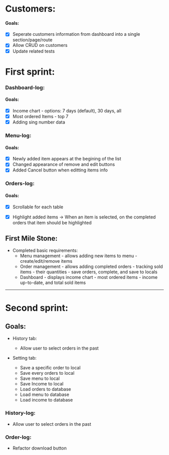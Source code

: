 # Customers:

#### Goals:

- [x] Seperate customers information from dashboard into a single section/page/route
- [x] Allow CRUD on customers
- [x] Update related tests

# First sprint:

### Dashboard-log:

#### Goals:
- [x] Income chart - options: 7 days (default), 30 days, all
- [x] Most ordered Items - top 7
- [x] Adding sing number data

### Menu-log:

#### Goals:
- [x] Newly added item appears at the begining of the list
- [x] Changed appearance of remove and edit buttons
- [x] Added Cancel button when editting items info

### Orders-log:

#### Goals:
- [x] Scrollable for each table
- [x] Highlight added items -> When an item is selected, on the completed orders that item should be highlighted


## First Mile Stone: 

- Completed basic requirements:
  - Menu management - allows adding new items to menu - create/edit/remove items
  - Order management - allows adding completed orders - tracking sold items - their quantities - save orders, complete, and save to locals
  - Dashboard - displays income chart - most ordered items - income up-to-date, and total sold items

------------------------------------

# Second sprint:

## Goals: 
- History tab:
   - Allow user to select orders in the past

- Setting tab:
     - Save a specific order to local
     - Save every orders to local
     - Save menu to local
     - Save Income to local
     - Load orders to database
     - Load menu to database
     - Load income to database

### History-log:
- Allow user to select orders in the past


### Order-log:
- Refactor download button